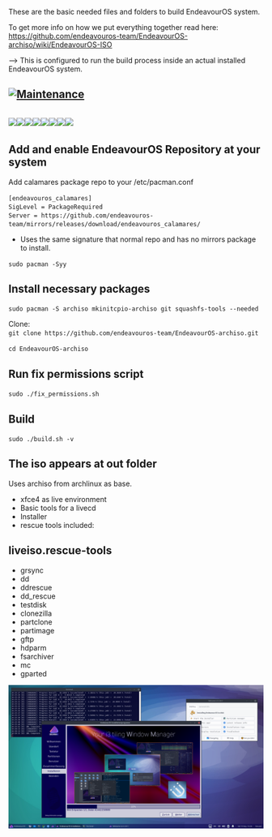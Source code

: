 These are the basic needed files and folders to build EndeavourOS system.

To get more info on how we put everything together read here:
https://github.com/endeavouros-team/EndeavourOS-archiso/wiki/EndeavourOS-ISO

--> This is configured to run the build process inside an actual installed EndeavourOS system.

[![Maintenance](https://img.shields.io/maintenance/yes/2021.svg)]()
---
[![](https://sourcerer.io/fame/killajoe/endeavouros-team/EndeavourOS-archiso/images/0)](https://sourcerer.io/fame/killajoe/endeavouros-team/EndeavourOS-archiso/links/0)[![](https://sourcerer.io/fame/killajoe/endeavouros-team/EndeavourOS-archiso/images/1)](https://sourcerer.io/fame/killajoe/endeavouros-team/EndeavourOS-archiso/links/1)[![](https://sourcerer.io/fame/killajoe/endeavouros-team/EndeavourOS-archiso/images/2)](https://sourcerer.io/fame/killajoe/endeavouros-team/EndeavourOS-archiso/links/2)[![](https://sourcerer.io/fame/killajoe/endeavouros-team/EndeavourOS-archiso/images/3)](https://sourcerer.io/fame/killajoe/endeavouros-team/EndeavourOS-archiso/links/3)[![](https://sourcerer.io/fame/killajoe/endeavouros-team/EndeavourOS-archiso/images/4)](https://sourcerer.io/fame/killajoe/endeavouros-team/EndeavourOS-archiso/links/4)[![](https://sourcerer.io/fame/killajoe/endeavouros-team/EndeavourOS-archiso/images/5)](https://sourcerer.io/fame/killajoe/endeavouros-team/EndeavourOS-archiso/links/5)[![](https://sourcerer.io/fame/killajoe/endeavouros-team/EndeavourOS-archiso/images/6)](https://sourcerer.io/fame/killajoe/endeavouros-team/EndeavourOS-archiso/links/6)[![](https://sourcerer.io/fame/killajoe/endeavouros-team/EndeavourOS-archiso/images/7)](https://sourcerer.io/fame/killajoe/endeavouros-team/EndeavourOS-archiso/links/7)
---

## Add and enable EndeavourOS Repository at your system

Add calamares package repo to your /etc/pacman.conf

`[endeavouros_calamares]`\
`SigLevel = PackageRequired`\
`Server = https://github.com/endeavouros-team/mirrors/releases/download/endeavouros_calamares/`

* Uses the same signature that normal repo and has no mirrors package to install.

`sudo pacman -Syy`

## Install necessary packages
`sudo pacman -S archiso mkinitcpio-archiso git squashfs-tools --needed`

Clone:\
`git clone https://github.com/endeavouros-team/EndeavourOS-archiso.git`

`cd EndeavourOS-archiso`

## Run fix permissions script
`sudo ./fix_permissions.sh`

## Build
`sudo ./build.sh -v`

## The iso appears at out folder

Uses archiso from archlinux as base.

* xfce4 as live environment
* Basic tools for a livecd
* Installer
* rescue tools included:

## liveiso.rescue-tools
* grsync
* dd
* ddrescue
* dd_rescue
* testdisk
* clonezilla
* partclone
* partimage
* gftp
* hdparm
* fsarchiver
* mc
* gparted

![LiveISO Screenshot](https://raw.githubusercontent.com/endeavouros-team/artwork-images-logo/master/EndeavourOS-ISO-2020.png "LiveISO Screenshot")

